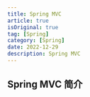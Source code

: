 ```yaml
---
title: Spring MVC
article: true
isOriginal: true
tag: [Spring]
category: [Spring]
date: 2022-12-29
description: Spring MVC
---
```


## Spring MVC 简介
